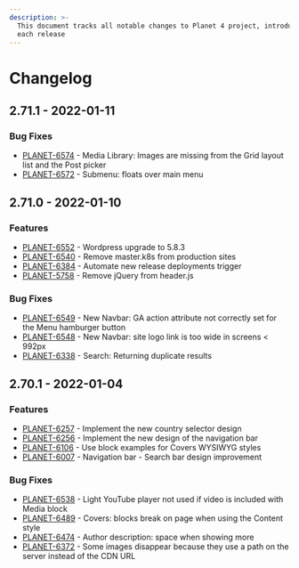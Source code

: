 ```yaml
---
description: >-
  This document tracks all notable changes to Planet 4 project, introduced on
  each release
---
```


# Changelog

## 2.71.1 - 2022-01-11


### Bug Fixes

- [PLANET-6574](https://jira.greenpeace.org/browse/PLANET-6574) - Media Library: Images are missing from the Grid layout list and the Post picker
- [PLANET-6572](https://jira.greenpeace.org/browse/PLANET-6572) - Submenu: floats over main menu

## 2.71.0 - 2022-01-10

### Features

- [PLANET-6552](https://jira.greenpeace.org/browse/PLANET-6552) - Wordpress upgrade to 5.8.3
- [PLANET-6540](https://jira.greenpeace.org/browse/PLANET-6540) - Remove master.k8s from production sites
- [PLANET-6384](https://jira.greenpeace.org/browse/PLANET-6384) - Automate new release deployments trigger
- [PLANET-5758](https://jira.greenpeace.org/browse/PLANET-5758) - Remove jQuery from header.js

### Bug Fixes

- [PLANET-6549](https://jira.greenpeace.org/browse/PLANET-6549) - New Navbar: GA action attribute not correctly set for the Menu hamburger button
- [PLANET-6548](https://jira.greenpeace.org/browse/PLANET-6548) - New Navbar: site logo link is too wide in screens < 992px
- [PLANET-6338](https://jira.greenpeace.org/browse/PLANET-6338) - Search: Returning duplicate results

## 2.70.1 - 2022-01-04

### Features

- [PLANET-6257](https://jira.greenpeace.org/browse/PLANET-6257) - Implement the new country selector design
- [PLANET-6256](https://jira.greenpeace.org/browse/PLANET-6256) - Implement the new design of the navigation bar
- [PLANET-6106](https://jira.greenpeace.org/browse/PLANET-6106) - Use block examples for Covers WYSIWYG styles
- [PLANET-6007](https://jira.greenpeace.org/browse/PLANET-6007) - Navigation bar - Search bar design improvement

### Bug Fixes

- [PLANET-6538](https://jira.greenpeace.org/browse/PLANET-6538) - Light YouTube player not used if video is included with Media block
- [PLANET-6489](https://jira.greenpeace.org/browse/PLANET-6489) - Covers: blocks break on page when using the Content style
- [PLANET-6474](https://jira.greenpeace.org/browse/PLANET-6474) - Author description: space when showing more
- [PLANET-6372](https://jira.greenpeace.org/browse/PLANET-6372) - Some images disappear because they use a path on the server instead of the CDN URL
